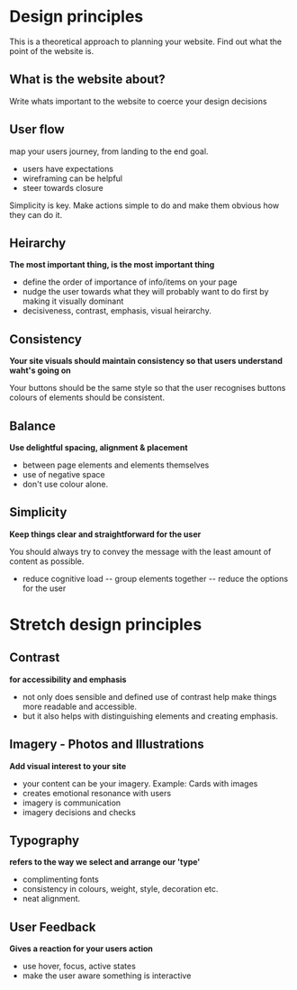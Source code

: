 # Design principles

This is a theoretical approach to planning your website.
Find out what the point of the website is.

## What is the website about?

Write whats important to the website to coerce your design decisions

## User flow

map your users journey, from landing to the end goal.

- users have expectations
- wireframing can be helpful
- steer towards closure

Simplicity is key. Make actions simple to do and make them obvious how they can do it.

## Heirarchy

**The most important thing, is the most important thing**

- define the order of importance of info/items on your page
- nudge the user towards what they will probably want to do first by making it visually dominant
- decisiveness, contrast, emphasis, visual heirarchy.

## Consistency

**Your site visuals should maintain consistency so that users understand waht's going on**

Your buttons should be the same style so that the user recognises buttons
colours of elements should be consistent.

## Balance

**Use delightful spacing, alignment & placement**

- between page elements and elements themselves
- use of negative space
- don't use colour alone.

## Simplicity

**Keep things clear and straightforward for the user**

You should always try to convey the message with the least amount of content as possible.

- reduce cognitive load
  -- group elements together
  -- reduce the options for the user

# Stretch design principles

## Contrast

**for accessibility and emphasis**

- not only does sensible and defined use of contrast help make things more readable and accessible.
- but it also helps with distinguishing elements and creating emphasis.

## Imagery - Photos and Illustrations

**Add visual interest to your site**

- your content can be your imagery. Example: Cards with images
- creates emotional resonance with users
- imagery is communication
- imagery decisions and checks

## Typography

**refers to the way we select and arrange our 'type'**

- complimenting fonts
- consistency in colours, weight, style, decoration etc.
- neat alignment.

## User Feedback

**Gives a reaction for your users action**

- use hover, focus, active states
- make the user aware something is interactive
